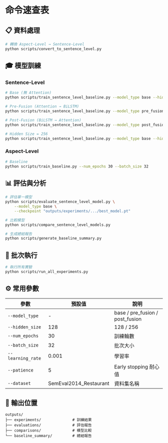 # 命令速查表

## 📋 資料處理

```bash
# 轉換 Aspect-Level → Sentence-Level
python scripts/convert_to_sentence_level.py
```

## 🎓 模型訓練

### Sentence-Level

```bash
# Base (無 Attention)
python scripts/train_sentence_level_baseline.py --model_type base --hidden_size 128

# Pre-Fusion (Attention → BiLSTM)
python scripts/train_sentence_level_baseline.py --model_type pre_fusion --hidden_size 128

# Post-Fusion (BiLSTM → Attention)
python scripts/train_sentence_level_baseline.py --model_type post_fusion --hidden_size 128

# Hidden Size = 256
python scripts/train_sentence_level_baseline.py --model_type base --hidden_size 256
```

### Aspect-Level

```bash
# Baseline
python scripts/train_baseline.py --num_epochs 30 --batch_size 32
```

## 📊 評估與分析

```bash
# 評估單一模型
python scripts/evaluate_sentence_level_model.py \
    --model_type base \
    --checkpoint "outputs/experiments/.../best_model.pt"

# 比較模型
python scripts/compare_sentence_level_models.py

# 生成總結報告
python scripts/generate_baseline_summary.py
```

## 🚀 批次執行

```bash
# 執行所有實驗
python scripts/run_all_experiments.py
```

## ⚙️ 常用參數

| 參數 | 預設值 | 說明 |
|------|--------|------|
| `--model_type` | - | base / pre_fusion / post_fusion |
| `--hidden_size` | 128 | 128 / 256 |
| `--num_epochs` | 30 | 訓練輪數 |
| `--batch_size` | 32 | 批次大小 |
| `--learning_rate` | 0.001 | 學習率 |
| `--patience` | 5 | Early stopping 耐心值 |
| `--dataset` | SemEval2014_Restaurant | 資料集名稱 |

## 📂 輸出位置

```
outputs/
├── experiments/              # 訓練結果
├── evaluations/              # 評估報告
├── comparisons/              # 模型比較
└── baseline_summary/         # 總結報告
```
